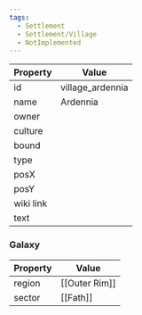 ```yaml
---
tags:
  - Settlement
  - Settlement/Village
  - NotImplemented
---
```


| Property  | Value            |
| --------- | ---------------- |
| id        | village_ardennia |
| name      | Ardennia         |
| owner     |                  |
| culture   |                  |
| bound     |                  |
| type      |                  |
| posX      |                  |
| posY      |                  |
| wiki link |                  |
| text      |                  |

### Galaxy
| Property | Value         |
| -------- | ------------- |
| region   | [[Outer Rim]] |
| sector   | [[Fath]]      |
